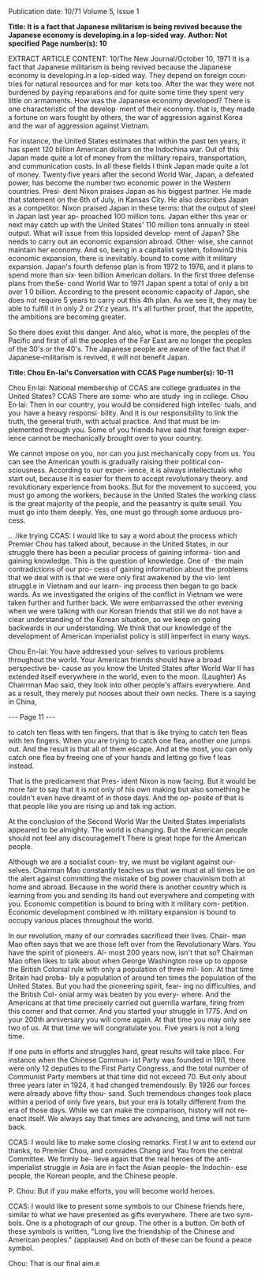 Publication date: 10/71
Volume 5, Issue 1

**Title: It is a fact that Japanese militarism is being revived because the Japanese economy is developing.in a lop-sided way.**
**Author: Not specified**
**Page number(s): 10**

EXTRACT ARTICLE CONTENT:
10/The New Journal/October 10, 1971 
It is a fact that Japanese militarism 
is being revived because the Japanese 
economy is developing.in a lop-sided 
way. They depend on foreign coun· 
tries for natural resources and for mar· 
kets too. After the war they were not 
burdened by paying reparations and 
for quite some time they spent very 
little on armaments. How was the 
Japanese economy developed? There 
is one characteristic of the develop· 
ment of their economy. that is, they 
made a fortune on wars fought by 
others, the war of aggression against 
Korea and the war of aggression against 
Vietnam. 

For instance, the United States 
estimates that within the past ten years, 
it has spent 120 billion American dollars 
on the Indochina war. Out of this Japan 
made quite a lot of money from the 
military repairs, transportation, and 
communication costs. In all these fields 
I think Japan made quite a lot of money. 
Twenty·five years after the second 
World War, Japan, a defeated power, 
has become the number two economic 
power in the Western countries. Presi· 
dent Nixon praises Japan as his biggest 
partner. He made that statement on the 
6th of July, in Kansas City. He also 
describes Japan as a competitor. Nixon 
praised Japan in these terms: that the 
output of steel in Japan last year ap-
proached 100 million tons. Japan 
either this year or next may catch up 
with the United States' 110 million 
tons annually in steel output. What 
will issue from this lopsided develop· 
ment of Japan? She needs to carry out 
an economic expansion abroad. Other· 
wise, she cannot maintain her economy. 
And so, being in a capitalist system, 
followinQ this economic expansion, 
there is inevitably. bound to come with 
it military expansion. Japan's fourth 
defense plan is from 1972 to 1976, 
and it plans to spend more than six· 
teen billion American dollars. In the 
first three defense plans from theSe· 
cond World War to 1971 Japan spent 
a total of only a bit over 1 0 billion. 
According to the present economic 
capacity of Japan, she does not require 
5 years to carry out this 4th plan. As 
we see it, they may be able to fulfill 
it in only 2 or 2Y:z years. It's all further 
proof, that the appetite, the ambitions 
are becoming greater. 

So there does exist this danger. And 
also, what is more, the peoples of the 
Pacific and first of all the peoples of 
the Far East are no longer the peoples 
of the 30's or the 40's. The Japanese 
people are aware of the fact that if 
Japanese-militarism is revived, it will 
not benefit Japan. 


**Title: Chou En-lai's Conversation with CCAS**
**Page number(s): 10-11**

Chou En·lai: National membership of 
CCAS are college graduates in the 
United States? 
CCAS There are some· who are study· 
ing in college. 
Chou En·lai: Then in our country, you 
would be considered high intellec· 
tuals, and you· have a heavy responsi· 
bility. And it is our responsibility to 
link the truth, the general truth, with 
actual practice. And that must be im· 
plemented through you. Some of you 
friends have said that foreign exper-
ience cannot be mechanically brought 
over to your country. 

We cannot impose on you, nor can 
you just mechanically copy from us. 
You can see the American youth is 
gradually raising their political con-
sciousness. According to our exper-
ience, it is always intellectuals who 
start out, because it is easier for them 
to accept revolutionary theory. and 
revolutionary experience from books. 
But for the movement to succeed, you 
must go among the workers, because 
in the United States the working class 
is the great majority of the people, 
and the peasantry is quite small. You 
must go into them deeply. Yes, one 
must go through some arduous pro-
cess. 

.. .like trying 
CCAS: I would like to say a word 
about the process which Premier Chou 
has talked about, because in the United 
States, in our struggle there has been 
a peculiar process of gaining informa-
tion and gaining knowledge. This 
is the question of knowledge. One of · 
the main contradictions of our pro-
cess of gaining information about the 
problems that we deal with is that we 
were only first awakened by the vio· 
lent struggl.e in Vietnam and our learn-
ing process then began to go back· 
wards. As we investigated the origins 
of the conflict in Vietnam we were 
taken further and further back. We 
were embarrassed the other evening 
when we were talking with our Korean 
friends that still we do not have a clear 
understanding of the Korean situation, 
so we keep on going backwards in our 
understanding. We think that our 
knowledge of the development of 
American imperialist policy is still 
imperfect in many ways. 

Chou En-lai: You have addressed your· 
selves to various problems throughout 
the world. Your American friends 
should have a broad perspective be-
cause as you know the United States 
after World War II has extended itself 
everywhere in the world, even to the 
moon. (Laughter) As Chairrman Mao 
said, they look into other people's 
affairs everywhere. And as a result, 
they merely put nooses about their 
own necks. There is a saying in China, 


--- Page 11 ---

to catch ten fleas with ten fingers. 
that that is like trying to catch ten 
fleas with ten fingers. When you are 
trying to catch one flea, another one 
jumps out. And the result is that all 
of them escape. And at the most, you 
can only catch one flea by freeing one 
of your hands and letting go five f leas 
instead. 

That is the predicament that Pres-
ident Nixon is now facing. But it 
would be more fair to say that it is not 
only of his own making but also 
something he couldn't even have 
dreamt of in those days. And the op-
posite of that is that people like you 
are rising up and tak ing action. 

At the conclusion of the Second 
World War the United States imperialists 
appeared to be almighty. The world 
is changing. But the American people 
should not feel any discouragemel't 
There is great hope for the American 
people. 

Although we are a socialist coun-
try, we must be vigilant against our-
selves. Chairman Mao constantly 
teaches us that we must at all times be 
on the alert against committing the 
mistake of big power chauvinism both 
at home and abroad. Because in the 
world there is another country which 
is learning from you and sending its 
hand out everywhere and competing 
with you. Economic competition is 
bound to bring with it military com-
petition. Economic development 
combined w ith military expansion is 
bound to occupy various places 
throughout the world. 

In our revolution, many of our 
comrades sacrificed their lives. Chair-
man Mao often says that we are those 
left over from the Revolutionary Wars. 
You have the spirit of pioneers. Al-
most 200 years now, isn't that so? 
Chairman Mao often likes to talk 
about when George Washington rose 
up to oppose the British Colonial rule 
with only a population of three mil-
lion. At that time Britain had proba-
bly a population of around ten times 
the population of the United States. 
But you had the pioneering spirit, fear-
ing no difficulties, and the British Col-
onial army was beaten by you every-
where. And the Americans at that 
time precisely carried out guerrilla 
warfare, firing from this corner and 
that corner. And you started your 
struggle in 1775. And on your 200th 
anniversary you will come again. At 
that time you may only see two of us. 
At that time we will congratulate you. 
Five years is not a long time. 

If one puts in efforts and struggles 
hard, great results will take place. For 
instance when the Chinese Commun-
ist Party was founded in 19i1, there 
were only 12 deputies to the First 
Party Congress, and the total number 
of Communist Party members at that 
time did not exceed 70. But only about 
three years later in 1924, it had 
changed tremendously. By 1926 our 
forces were already above fifty thou-
sand. Such tremendous changes took 
place within a period of only five years, 
but your era is totally different from 
the era of those days. While we can 
make the comparison, history will 
not re-enact itself. We always say that 
times are advancing, and time will not 
turn back. 

CCAS: I would like to make some 
closing remarks. First I w ant to extend 
our thanks, to Premier Chou, 
and comrades Chang and Yau from 
the central Committee. We firmly be-
lieve again that the real heroes of the 
anti-imperialist struggle in Asia are in 
fact the Asian people- the Indochin-
ese people, the Korean people, and the 
Chinese people. 

P. Chou: But if you make efforts, you 
will become world heroes. 

CCAS: I would like to present some 
symbols to our Chinese friends here, 
similar to what we have presented as 
gifts everywhere. There are two sym-
bols. One is a photograph of our group. 
The other is a button. On both of these 
symbols is written, "Long live the 
friendship of the Chinese and American 
peoples." (applause) And on both of 
these can be found a peace symbol. 

Chou: That is our final aim.e